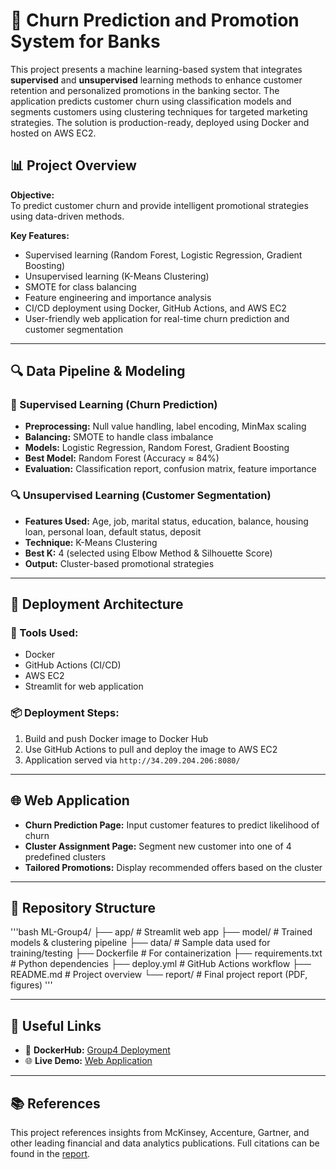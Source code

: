 
# 🏦 Churn Prediction and Promotion System for Banks

This project presents a machine learning-based system that integrates **supervised** and **unsupervised** learning methods to enhance customer retention and personalized promotions in the banking sector. The application predicts customer churn using classification models and segments customers using clustering techniques for targeted marketing strategies. The solution is production-ready, deployed using Docker and hosted on AWS EC2.

## 📊 Project Overview

**Objective:**  
To predict customer churn and provide intelligent promotional strategies using data-driven methods.

**Key Features:**
- Supervised learning (Random Forest, Logistic Regression, Gradient Boosting)
- Unsupervised learning (K-Means Clustering)
- SMOTE for class balancing
- Feature engineering and importance analysis
- CI/CD deployment using Docker, GitHub Actions, and AWS EC2
- User-friendly web application for real-time churn prediction and customer segmentation

---

## 🔍 Data Pipeline & Modeling

### 🔧 Supervised Learning (Churn Prediction)
- **Preprocessing:** Null value handling, label encoding, MinMax scaling
- **Balancing:** SMOTE to handle class imbalance
- **Models:** Logistic Regression, Random Forest, Gradient Boosting
- **Best Model:** Random Forest (Accuracy ≈ 84%)
- **Evaluation:** Classification report, confusion matrix, feature importance

### 🔍 Unsupervised Learning (Customer Segmentation)
- **Features Used:** Age, job, marital status, education, balance, housing loan, personal loan, default status, deposit
- **Technique:** K-Means Clustering
- **Best K:** 4 (selected using Elbow Method & Silhouette Score)
- **Output:** Cluster-based promotional strategies

---

## 🚀 Deployment Architecture

### 🔧 Tools Used:
- Docker
- GitHub Actions (CI/CD)
- AWS EC2
- Streamlit for web application

### 📦 Deployment Steps:
1. Build and push Docker image to Docker Hub
2. Use GitHub Actions to pull and deploy the image to AWS EC2
3. Application served via `http://34.209.204.206:8080/`

---

## 🌐 Web Application

- **Churn Prediction Page:** Input customer features to predict likelihood of churn
- **Cluster Assignment Page:** Segment new customer into one of 4 predefined clusters
- **Tailored Promotions:** Display recommended offers based on the cluster

---

## 📁 Repository Structure

'''bash
ML-Group4/
├── app/                  # Streamlit web app
├── model/                # Trained models & clustering pipeline
├── data/                 # Sample data used for training/testing
├── Dockerfile            # For containerization
├── requirements.txt      # Python dependencies
├── deploy.yml            # GitHub Actions workflow
├── README.md             # Project overview
└── report/               # Final project report (PDF, figures)
'''

---

## 🔗 Useful Links

- 🐳 **DockerHub:** [Group4 Deployment](https://hub.docker.com/repository/docker/sonakul/group4-deployment/)
- 🌐 **Live Demo:** [Web Application](http://34.209.204.206:8080/)

---

## 📚 References

This project references insights from McKinsey, Accenture, Gartner, and other leading financial and data analytics publications. Full citations can be found in the [report](./report/Group4%20Final%20report.pdf).
